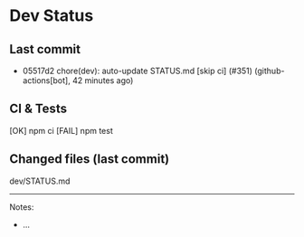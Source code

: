 # Dev Status

## Last commit
- 05517d2 chore(dev): auto-update STATUS.md [skip ci] (#351) (github-actions[bot], 42 minutes ago)
## CI & Tests
[OK] npm ci
[FAIL] npm test

## Changed files (last commit)
dev/STATUS.md

---
Notes:
- ...
